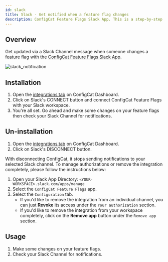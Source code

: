 ```yaml
---
id: slack
title: Slack - Get notified when a feature flag changes
description: ConfigCat Feature Flags Slack App. This is a step-by-step guide on how to connect the ConfigCat feature flag service to Slack. 
---
```


## Overview

Get updated via a Slack Channel message when someone changes a feature flag with the <a href="https://configcat.slack.com/apps/A011CN2QZJB-configcat-feature-flags" target="_blank">ConfigCat Feature Flags Slack App</a>.

<img src="/docs/assets/slack/notification.png" className="zoomable" alt="slack_notification" />

## Installation

1. Open the <a href="https://app.configcat.com/product/integrations" target="_blank">integrations tab</a> on ConfigCat Dashboard.
1. Click on Slack's CONNECT button and connect ConfigCat Feature Flags with your Slack workspace.
1. You're all set. Go ahead and make some changes on your feature flags then check your Slack Channel for notifications.

## Un-installation
1. Open the <a href="https://app.configcat.com/product/integrations" target="_blank">integrations tab</a> on ConfigCat Dashboard.
1. Click on Slack's DISCONNECT button.

With disconnecting ConfigCat, it stops sending notifications to your selected Slack channel. To manage authorizations or remove the integration completely, please follow the instructions below:

1. Open your Slack App Directory: `<YOUR-WORKSPACE>.slack.com/apps/manage`
2. Select the `ConfigCat Feature Flags` app.
3. Select the `Configuration` tab.
   - If you'd like to remove the integration from an individual channel, you can just **Revoke** its access under the `Your authorization` section.
   - If you'd like to remove the integration from your workspace completely, click on the **Remove app** button under the `Remove app` section.


## Usage
1. Make some changes on your feature flags.
1. Check your Slack Channel for notifications.